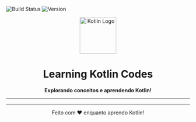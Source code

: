 ![Build Status](https://img.shields.io/badge/build-passing-brightgreen) ![Version](https://img.shields.io/badge/version-1.0.1-blue)


<div align="center">
  <img src="https://upload.wikimedia.org/wikipedia/commons/7/74/Kotlin_Icon.png" alt="Kotlin Logo" width="100" />

  # Learning Kotlin Codes
  **Explorando conceitos e aprendendo Kotlin!**
</div>

---


---

<div align="center">
  Feito com ❤️ enquanto aprendo Kotlin!
</div>
